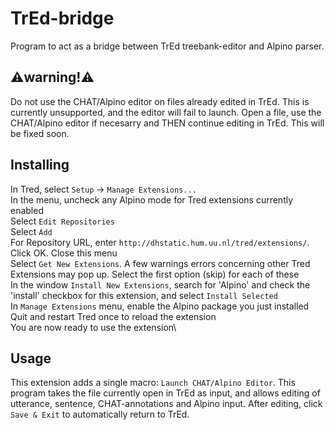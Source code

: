 # TrEd-bridge
Program to act as a bridge between TrEd treebank-editor and Alpino parser. 

## :warning:warning!:warning:
Do not use the CHAT/Alpino editor on files already edited in TrEd. This is currently unsupported, and the editor will fail to launch. Open a file, use the CHAT/Alpino editor if necesarry and THEN continue editing in TrEd. This will be fixed soon.

## Installing
In Tred, select `Setup` -> `Manage Extensions...`\
In the menu, uncheck any Alpino mode for Tred extensions currently enabled\
Select `Edit Repositories`\
Select `Add`\
For Repository URL, enter `http://dhstatic.hum.uu.nl/tred/extensions/`. Click OK. Close this menu\
Select `Get New Extensions`. A few warnings errors concerning other Tred Extensions may pop up. Select the first option (skip) for each of these\
In the window `Install New Extensions`, search for 'Alpino' and check the 'install' checkbox for this extension, and select `Install Selected`\
In `Manage Extensions` menu, enable the Alpino package you just installed\
Quit and restart Tred once to reload the extension\
You are now ready to use the extension\

## Usage 
This extension adds a single macro: `Launch CHAT/Alpino Editor`. This program takes the file currently open in TrEd as input, and allows editing of utterance, sentence, CHAT-annotations and Alpino input. After editing, click `Save & Exit` to automatically return to TrEd. 